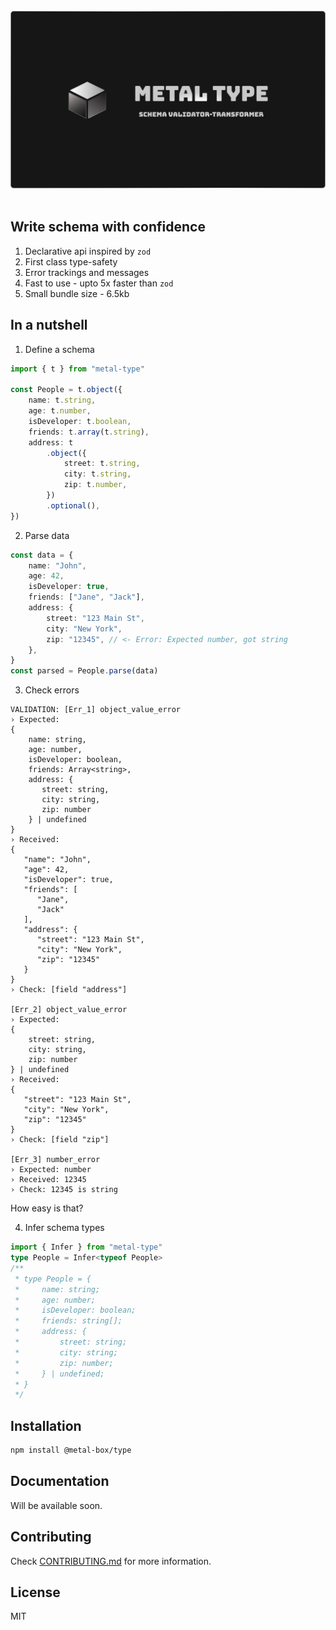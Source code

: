 <br />

<div align="center">
<img src="./assets/banner.png" width="750px" alt="Metal-type banner" />
</div>

<br />

## Write schema with confidence

1. Declarative api inspired by `zod`
2. First class type-safety
3. Error trackings and messages
4. Fast to use - upto 5x faster than `zod`
5. Small bundle size - 6.5kb

## In a nutshell

1. Define a schema

```ts
import { t } from "metal-type"

const People = t.object({
    name: t.string,
    age: t.number,
    isDeveloper: t.boolean,
    friends: t.array(t.string),
    address: t
        .object({
            street: t.string,
            city: t.string,
            zip: t.number,
        })
        .optional(),
})
```

2. Parse data

```ts
const data = {
    name: "John",
    age: 42,
    isDeveloper: true,
    friends: ["Jane", "Jack"],
    address: {
        street: "123 Main St",
        city: "New York",
        zip: "12345", // <- Error: Expected number, got string
    },
}
const parsed = People.parse(data)
```

3. Check errors

```
VALIDATION: [Err_1] object_value_error
› Expected:
{
    name: string,
    age: number,
    isDeveloper: boolean,
    friends: Array<string>,
    address: {
       street: string,
       city: string,
       zip: number
    } | undefined
}
› Received:
{
   "name": "John",
   "age": 42,
   "isDeveloper": true,
   "friends": [
      "Jane",
      "Jack"
   ],
   "address": {
      "street": "123 Main St",
      "city": "New York",
      "zip": "12345"
   }
}
› Check: [field "address"]

[Err_2] object_value_error
› Expected:
{
    street: string,
    city: string,
    zip: number
} | undefined
› Received:
{
   "street": "123 Main St",
   "city": "New York",
   "zip": "12345"
}
› Check: [field "zip"]

[Err_3] number_error
› Expected: number
› Received: 12345
› Check: 12345 is string
```

How easy is that?

4. Infer schema types

```ts
import { Infer } from "metal-type"
type People = Infer<typeof People>
/**
 * type People = {
 *     name: string;
 *     age: number;
 *     isDeveloper: boolean;
 *     friends: string[];
 *     address: {
 *         street: string;
 *         city: string;
 *         zip: number;
 *     } | undefined;
 * }
 */
```

## Installation

```bash
npm install @metal-box/type
```

## Documentation

Will be available soon.

## Contributing

Check [CONTRIBUTING.md](./CONTRIBUTING.md) for more information.

## License

MIT
